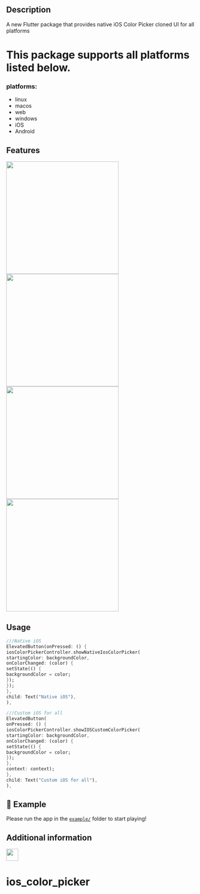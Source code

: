 <!--
This README describes the package. If you publish this package to pub.dev,
this README's contents appear on the landing page for your package.

For information about how to write a good package README, see the guide for
[writing package pages](https://dart.dev/guides/libraries/writing-package-pages).

For general information about developing packages, see the Dart guide for
[creating packages](https://dart.dev/guides/libraries/create-library-packages)
and the Flutter guide for
[developing packages and plugins](https://flutter.dev/developing-packages).
-->
## Description
A new Flutter package that provides native iOS Color Picker cloned UI for all platforms

# This package supports all platforms listed below.

### **platforms:**

* linux
* macos
* web
* windows
* iOS
* Android


## Features
<img src="https://res.cloudinary.com/dcvoshrrl/image/upload/v1737504135/color_picker/1_v2nk8m.png" width="300">



<img src="https://res.cloudinary.com/dcvoshrrl/image/upload/v1737504183/color_picker/1_p91sih.gif" width="300">
<img src="https://res.cloudinary.com/dcvoshrrl/image/upload/v1737504147/color_picker/2_sp5wvu.png" width="300">
<img src="https://res.cloudinary.com/dcvoshrrl/image/upload/v1737504212/color_picker/3_zkbdzu.gif" width="300">


[//]: # (## Getting started)


[//]: # (start using the package.)

## Usage


[//]: # (to `/example` folder.)

```dart
///Native iOS 
ElevatedButton(onPressed: () {
iosColorPickerController.showNativeIosColorPicker(
startingColor: backgroundColor,
onColorChanged: (color) {
setState(() {
backgroundColor = color;
});
});
},
child: Text("Native iOS"),
),

///Custom iOS for all
ElevatedButton(
onPressed: () {
iosColorPickerController.showIOSCustomColorPicker(
startingColor: backgroundColor,
onColorChanged: (color) {
setState(() {
backgroundColor = color;
});
},
context: context);
},
child: Text("Custom iOS for all"),
),
```

## 🧪 Example

Please run the app in the [`example/`](https://github.com/mokhselim/ios_color_picker/tree/main/example) folder to start playing!

## Additional information
<a href="https://www.linkedin.com/in/mo-kh-selim/"><img src="https://upload.wikimedia.org/wikipedia/commons/thumb/8/81/LinkedIn_icon.svg/144px-LinkedIn_icon.svg.png" width="32" /></a>


# ios_color_picker
